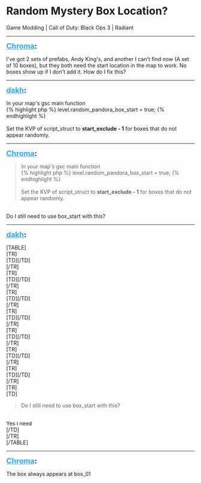 # Random Mystery Box Location?
Game Modding | Call of Duty: Black Ops 3 | Radiant

---
<strong style="font-size: 1.4em;"><span style="text-decoration: underline;text-decoration-color: #34a7f9;"><span style="color:#34a7f9;">Chroma</span></span>:</strong>

<p>I&#39;ve got 2 sets of prefabs, Andy King&#39;s, and another I can&#39;t find now (A set of 10 boxes), but they both need the start location in the map to work. No boxes show up if I don&#39;t add it. How do I fix this?</p>

---
<strong style="font-size: 1.4em;"><span style="text-decoration: underline;text-decoration-color: #34a7f9;"><span style="color:#34a7f9;">dakh</span></span>:</strong>

<p>In your map&#39;s gsc main function<br />{% highlight php %}
level.random_pandora_box_start = true;
{% endhighlight %}
<br /><br />Set the KVP of script_struct to <strong>start_exclude - 1</strong> for boxes that do not appear randomly.</p>

---
<strong style="font-size: 1.4em;"><span style="text-decoration: underline;text-decoration-color: #34a7f9;"><span style="color:#34a7f9;">Chroma</span></span>:</strong>

<p><blockquote>In your map&#39;s gsc main function<br />{% highlight php %}
level.random_pandora_box_start = true;
{% endhighlight %}
<br /><br />Set the KVP of script_struct to <strong>start_exclude - 1</strong> for boxes that do not appear randomly.<br /></blockquote><br />Do I still need to use box_start with this?</p>

---
<strong style="font-size: 1.4em;"><span style="text-decoration: underline;text-decoration-color: #34a7f9;"><span style="color:#34a7f9;">dakh</span></span>:</strong>

<p>[TABLE]<br />[TR]<br />[TD][/TD]<br />[/TR]<br />[TR]<br />[TD][/TD]<br />[/TR]<br />[TR]<br />[TD][/TD]<br />[/TR]<br />[TR]<br />[TD][/TD]<br />[/TR]<br />[TR]<br />[TD][/TD]<br />[/TR]<br />[TR]<br />[TD][/TD]<br />[/TR]<br />[TR]<br />[TD][/TD]<br />[/TR]<br />[TR]<br />[TD]<blockquote>Do I still need to use box_start with this?<br /></blockquote><br />Yes i need<br />[/TD]<br />[/TR]<br />[/TABLE]</p>

---
<strong style="font-size: 1.4em;"><span style="text-decoration: underline;text-decoration-color: #34a7f9;"><span style="color:#34a7f9;">Chroma</span></span>:</strong>

<p>The box always appears at box_01</p>
